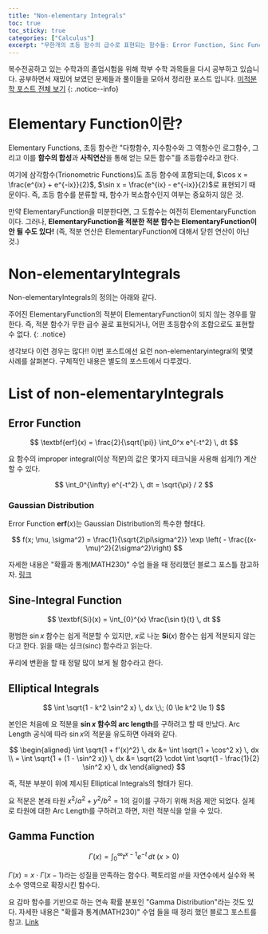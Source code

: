 ```yaml
---
title: "Non-elementary Integrals"
toc: true
toc_sticky: true
categories: ["Calculus"]
excerpt: "무한개의 초등 함수의 급수로 표현되는 함수들: Error Function, Sinc Function, Epllitical Integrals, Gamma Function"
---
```


복수전공하고 있는 수학과의 졸업시험을 위해 학부 수학 과목들을 다시 공부하고 있습니다. 공부하면서 재밌어 보였던 문제들과 풀이들을 모아서 정리한 포스트 입니다. [미적분학 포스트 전체 보기](https://bluehorn07.github.io/categories/calculus)
{: .notice--info}

# Elementary Function이란?

Elementary Functions, 초등 함수란 "다항함수, 지수함수와 그 역함수인 로그함수, 그리고 이를 **함수의 합성**과 **사칙연산**을 통해 얻는 모든 함수"를 초등함수라고 한다.

여기에 삼각함수(Trionometric Functions)도 초등 함수에 포함되는데, $\cos x = \frac{e^{ix} + e^{-ix}}{2}$, $\sin x = \frac{e^{ix} - e^{-ix}}{2}$로 표현되기 때문이다. 즉, 초등 함수를 분류할 때, 함수가 복소함수인지 여부는 중요하지 않은 것.

만약 ElementaryFunction을 미분한다면, 그 도함수는 여전히 ElementaryFunction이다. 그러나, **ElementaryFunction을 적분한 적분 함수는 ElementaryFunction이 안 될 수도 있다!** (즉, 적분 연산은 ElementaryFunction에 대해서 닫힌 연산이 아닌 것.)

# Non-elementaryIntegrals

Non-elementaryIntegrals의 정의는 아래와 같다.

주어진 ElementaryFunction의 적분이 ElementaryFunction이 되지 않는 경우를 말한다. 즉, 적분 함수가 무한 급수 꼴로 표현되거나, 어떤 초등함수의 조합으로도 표현할 수 없다.
{: .notice}

생각보다 이런 경우는 많다!! 이번 포스트에선 요런 non-elementaryintegral의 몇몇 사례를 살펴본다. 구체적인 내용은 별도의 포스트에서 다루겠다.

# List of non-elementaryIntegrals

## Error Function

<div class="notice" markdown="1">

$$
\textbf{erf}(x) = \frac{2}{\sqrt{\pi}} \int_0^x e^{-t^2} \, dt
$$

</div>

요 함수의 improper integral(이상 적분)의 값은 몇가지 테크닉을 사용해 쉽게(?) 계산할 수 있다.

$$
\int_0^{\infty} e^{-t^2} \, dt = \sqrt{\pi} / 2
$$

<!-- TODO -->
<!-- ### 왜 에러 함수라고 불리는가? -->

### Gaussian Distribution

Error Function $\textbf{erf}(x)$는 Gaussian Distribution의 특수한 형태다.

$$
f(x; \mu, \sigma^2) = \frac{1}{\sqrt{2\pi\sigma^2}} \exp \left( - \frac{(x-\mu)^2}{2\sigma^2}\right)
$$

자세한 내용은 "확률과 통계(MATH230)" 수업 들을 때 정리했던 블로그 포스틀 참고하자. [링크](https://bluehorn07.github.io/2021/03/30/normal-distribution/)

## Sine-Integral Function

<div class="notice" markdown="1">

$$
\textbf{Si}(x) = \int_{0}^{x} \frac{\sin t}{t} \, dt
$$

</div>

평범한 $\sin x$ 함수는 쉽게 적분할 수 있지만, $x$로 나눈 $\textbf{Si}(x)$ 함수는 쉽게 적분되지 않는다고 한다. 읽을 때는 싱크(sinc) 함수라고 읽는다.

푸리에 변환을 할 때 정말 많이 보게 될 함수라고 한다.

## Elliptical Integrals

<div class="notice" markdown="1">

$$
\int \sqrt{1 - k^2 \sin^2 x} \, dx \;\; (0 \le k^2 \le 1)
$$

</div>

본인은 처음에 요 적분을 **$\sin x$ 함수의 arc length**를 구하려고 할 때 만났다. Arc Length 공식에 따라 $\sin x$의 적분을 유도하면 아래와 같다.

$$
\begin{aligned}
\int \sqrt{1 + f'(x)^2} \, dx &= \int \sqrt{1 + \cos^2 x} \, dx \\
= \int \sqrt{1 + (1 - \sin^2 x)} \, dx &= \sqrt{2} \cdot \int \sqrt{1 - \frac{1}{2} \sin^2 x} \, dx
\end{aligned}
$$

즉, 적분 부분이 위에 제시된 Elliptical Integrals의 형태가 된다.

요 적분은 본래 타원 $x^2/a^2 + y^2/b^2 = 1$의 길이를 구하기 위해 처음 제안 되었다. 실제로 타원에 대한 Arc Length를 구하려고 하면, 저런 적분식을 얻을 수 있다.

## Gamma Function

<div class="notice" markdown="1">

$$
\Gamma(x) = \int_0^{\infty} t^{x-1}e^{-t} \, dt \; (x > 0)
$$

</div>

$\Gamma(x) = x \cdot \Gamma(x-1)$라는 성질을 만족하는 함수다. 팩토리얼 $n!$을 자연수에서 실수와 복소수 영역으로 확장시킨 함수다.

요 감마 함수를 기반으로 하는 연속 확률 분포인 "Gamma Distribution"라는 것도 있다. 자세한 내용은 "확률과 통계(MATH230)" 수업 들을 때 정리 했던 블로그 포스트를 참고. [Link](https://bluehorn07.github.io/2021/04/05/gamma-distribution/)
